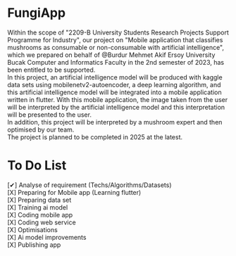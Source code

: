# FungiApp
Within the scope of "2209-B University Students Research Projects Support Programme for Industry", our project on "Mobile application that classifies mushrooms as consumable or non-consumable with artificial intelligence", which we prepared on behalf of @Burdur Mehmet Akif Ersoy University Bucak Computer and Informatics Faculty in the 2nd semester of 2023, has been entitled to be supported.
<br>
In this project, an artificial intelligence model will be produced with kaggle data sets using mobilenetv2-autoencoder, a deep learning algorithm, and this artificial intelligence model will be integrated into a mobile application written in flutter. With this mobile application, the image taken from the user will be interpreted by the artificial intelligence model and this interpretation will be presented to the user.
<br>
In addition, this project will be interpreted by a mushroom expert and then optimised by our team.
<br>
The project is planned to be completed in 2025 at the latest.


# To Do List
[✔] Analyse of requirement (Techs/Algorithms/Datasets) <br>
[X] Preparing for Mobile app (Learning flutter) <br>
[X] Preparing data set <br>
[X] Training ai model <br>
[X] Coding mobile app <br>
[X] Coding web service <br>
[X] Optimisations  <br>
[X] Ai model improvements <br>
[X] Publishing app <br>
